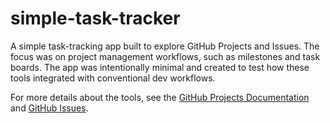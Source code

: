 # simple-task-tracker
A simple task-tracking app built to explore GitHub Projects and Issues. The focus was on project management workflows, such as milestones and task boards. The app was intentionally minimal and created to test how these tools integrated with conventional dev workflows.

For more details about the tools, see the [GitHub Projects Documentation](https://docs.github.com/en/issues/planning-and-tracking-with-projects/learning-about-projects/about-projects) and [GitHub Issues](https://github.com/features/issues).

